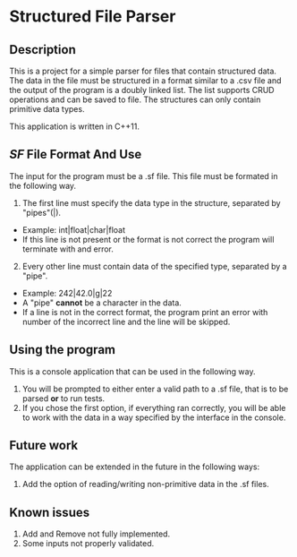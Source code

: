 # Structured File Parser

## Description 

This is a project for a simple parser for files that contain structured data. The data in the file must be structured in a format similar to a .csv file and the output of the program is a doubly linked list. The list supports CRUD operations and can be saved to file. The structures can only contain primitive data types.

This application is written in C++11.

## _SF_ File Format And Use

The input for the program must be a .sf file. This file must be formated in the following way. 

1. The first line must specify the data type in the structure, separated by "pipes"(|).
* Example: int|float|char|float
* If this line is not present or the format is not correct the program will terminate with and error.
2. Every other line must contain data of the specified type, separated by a "pipe".
* Example: 242|42.0|g|22
* A "pipe" **cannot** be a character in the data.
* If a line is not in the correct format, the program print an error with number of the incorrect line and the line will be skipped.

## Using the program

This is a console application that can be used in the following way.

1. You will be prompted to either enter a valid path to a .sf file, that is to be parsed **or** to run tests.
2. If you chose the first option, if everything ran correctly, you will be able to work with the data in a way specified by the interface in the console.

## Future work

The application can be extended in the future in the following ways:

1. Add the option of reading/writing non-primitive data in the .sf files.

## Known issues

1. Add and Remove not fully implemented.
2. Some inputs not properly validated. 
